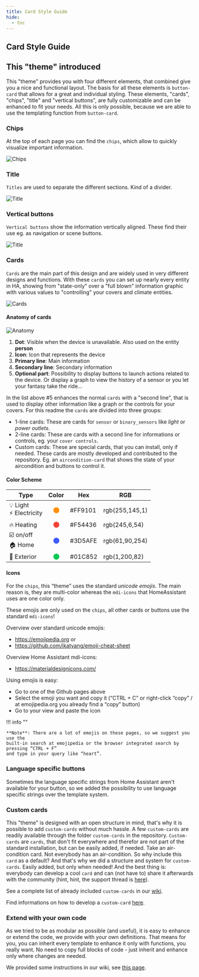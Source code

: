 ```yaml
---
title: Card Style Guide
hide:
  - toc
---
```

<!-- markdownlint-disable MD046 -->
## Card Style Guide

## This "theme" introduced

This "theme" provides you with four different elements, that combined give you a nice and functional layout. The basis for all these elements is `button-card` that allows for a great and individual styling. These elements, "cards", "chips", "title" and "vertical buttons", are fully customizable and can be enhanced to fit your needs.
All this is only possible, because we are able to use the templating function from `button-card`.

### Chips

At the top of each page you can find the `chips`, which allow to quickly visualize important information.

![Chips](../assets/img/chips.png)

### Title

`Titles` are used to separate the different sections. Kind of a divider.

![Title](../assets/img/title.png)

### Vertical buttons

`Vertical buttons` show the information vertically aligned. These find their use eg. as navigation or scene buttons.

![Title](../assets/img/scene.gif)

### Cards

`Cards` are the main part of this design and are widely used in very different designs and functions. With these `cards` you can set up nearly every entity in HA, showing from "state-only" over a "full blown" information graphic with various values to "controlling" your covers and climate entities.

![Cards](../assets/img/cards.png)

#### Anatomy of cards

![Anatomy](../assets/img/anatomy.png)

1. **Dot**: Visible when the device is unavailable. Also used on the entity **person**
2. **Icon**: Icon that represents the device
3. **Primary line**: Main information
4. **Secondary line**: Secondary information
5. **Optional part**: Possibility to display buttons to launch actions related to the device. Or display a graph to view the history of a sensor or you let your fantasy take the ride...

In the list above #5 enhances the normal `cards` with a "second line", that is used to display other information like a graph or the controls for your covers. For this readme the `cards` are divided into three groups:

- 1-line cards: These are cards for `sensor` or `binary_sensors` like *light* or *power outlets*.
- 2-line cards: These are cards with a second line for informations or controls, eg. your `cover controls`.
- Custom cards: These are special cards, that you can install, only if needed. These cards are mostly developed and contributed to the repository. Eg. an `aircondition-card` that shows the state of your aircondition and buttons to control it.

#### Color Scheme

| Type | Color | Hex | RGB |
|------|:-----:|-----|-----|
| 💡 Light <br/> ⚡ Electricity | <svg width="16" height="16"><circle cx="8" cy="8" r="8" stroke-width="0" fill="#FF9101" /></svg> | #FF9101 | rgb(255,145,1) |
| 🔥 Heating | <svg width="16" height="16"><circle cx="8" cy="8" r="8" stroke-width="0" fill="#F54436" /></svg> | #F54436 | rgb(245,6,54) |
| ☑️ on/off <br/> 🏠 Home | <svg width="16" height="16"><circle cx="8" cy="8" r="8" stroke-width="0" fill="#3D5AFE" /></svg> | #3D5AFE | rgb(61,90,254) |
| 🌳 Exterior | <svg width="16" height="16"><circle cx="8" cy="8" r="8" stroke-width="0" fill="#01C852" /></svg> | #01C852 | rgb(1,200,82) |

#### Icons

For the `chips`, this “theme” uses the standard *unicode emojis*. The main reason is, they are multi-color whereas the `mdi-icons` that HomeAssistant uses are one color only.

These emojis are only used on the `chips`, all other cards or buttons use the standard `mdi-icons`!

Overview over standard unicode emojis:

- https://emojipedia.org or
- https://github.com/ikatyang/emoji-cheat-sheet

Overview Home Assistant mdi-icons:

- https://materialdesignicons.com/

Using emojis is easy:

- Go to one of the Github pages above
- Select the emoji you want and copy it (“CTRL + C” or right-click “copy” / at emojipedia.org you already find a “copy” button)
- Go to your view and paste the icon

!!! info ""

    **Note**: There are a lot of emojis on these pages, so we suggest you use the
    built-in search at emojipedia or the browser integrated search by pressing “CTRL + F”
    and type in your query like “heart”.

### Language specific buttons

Sometimes the language specific strings from Home Assistant aren't available for your button, so we added the possibility to use language specific strings over the template system.

### Custom cards

This "theme" is designed with an open structure in mind, that's why it is possible to add `custom-cards` without much hassle. A few `custom-cards` are readily available through the folder `custom-cards` in the repository.
`Custom-cards` are `cards`, that don't fit everywhere and therefor are not part of the standard installation, but can be easily added, if needed. Take an air-condition card. Not everybody has an air-condition. So why include this `card` as a default? And that's why we did a structure and system for `custom-cards`. Easily added, but only when needed!
And the best thing is: everybody can develop a cool `card` and can (not have to) share it afterwards with the community (hint, hint, the support thread is [here](https://community.home-assistant.io/t/lovelace-ui-minimalist/322687)).

See a complete list of already included `custom-cards` in our [wiki](https://ui-lovelace-minimalist.netlify.app/usage/template_list).

Find informations on how to develop a `custom-card` [here](https://ui-lovelace-minimalist.netlify.app/development/custom_card).

### Extend with your own code

As we tried to be as modular as possible (and useful), it is easy to enhance or extend the code, we provide with your own definitions. That means for you, you can inherit every template to enhance it only with functions, you really want. No need to copy full blocks of code - just inherit and enhance only where changes are needed.

We provided some instructions in our wiki, see [this page](https://ui-lovelace-minimalist.netlify.app/usage/changing_template).
